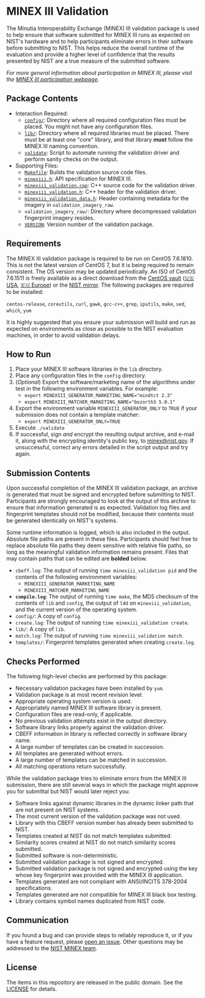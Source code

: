MINEX III Validation
====================

The Minutia Interoperability Exchange (MINEX) III validation package is used to
help ensure that software submitted for MINEX III runs as expected on NIST's
hardware and to help participants eliminate errors in their software before
submitting to NIST. This helps reduce the overall runtime of the evaluation and
provide a higher level of confidence that the results presented by NIST are a
true measure of the submitted software.

*For more general information about participation in MINEX III, please
visit the [MINEX III participation webpage].*

Package Contents
----------------

 * Interaction Required:
     * [`config/`]:
       Directory where all required configuration files must be placed. You
       might not have any configuration files.
     * [`lib/`]:
       Directory where all required libraries must be placed. There must
       be at least one "core" library, and that library **must** follow the
       MINEX III naming convention.
     * [`validate`]:
       Script to automate running the validation driver and perform sanity
       checks on the output.
 * Supporting Files:
     * [`Makefile`]:
     Builds the validation source code files.
     * [`minexiii.h`]:
     API specification for MINEX III.
     * [`minexiii_validation.cpp`]:
     C++ source code for the validation driver.
     * [`minexiii_validation.h`]:
     C++ header  for the validation driver.
     * [`minexiii_validation_data.h`]:
       Header containing metadata for the imagery in `validation_imagery_raw`.
     * `validation_imagery_raw/`:
       Directory where decompressed validation fingerprint imagery resides.
     * [`VERSION`]:
       Version number of the validation package.


Requirements
------------

The MINEX III validation package is required to be run on CentOS 7.6.1810. This
is not the latest version of CentOS 7, but it is being required to remain
consistent. The OS version may be updated periodically. An ISO of CentOS
7.6.1511 is freely available as a direct download from the [CentOS vault]
([🇺🇸 USA], [🇪🇺 Europe]) or the [NIST mirror]. The following packages are
required to be installed:

`centos-release`, `coreutils`, `curl`, `gawk`, `gcc-c++`, `grep`, `iputils`,
`make`, `sed`, `which`, `yum`

It is highly suggested that you ensure your submission will build and run as
expected on environments as close as possible to the NIST evaluation machines,
in order to avoid validation delays.

How to Run
----------

 1. Place your MINEX III software libraries in the `lib` directory.
 2. Place any configuration files in the `config` directory.
 3. (*Optional*) Export the software/marketing name of the algorithms under test
    in the following environment variables. For example:
	* `export MINEXIII_GENERATOR_MARKETING_NAME="mindtct 2.3"`
	* `export MINEXIII_MATCHER_MARKETING_NAME="bozorth3 5.0.1"`
 4. Export the environment variable `MINEXIII_GENERATOR_ONLY` to `TRUE` if your
    submission does not contain a template matcher:
    - `export MINEXIII_GENERATOR_ONLY=TRUE`
 4. Execute `./validate`
 5. If successful, sign *and* encrypt the resulting output archive, and e-mail
    it, along with the encrypting identity's public key, to minex@nist.gov. If
    unsuccessful, correct any errors detailed in the script output and try again.

Submission Contents
-------------------

Upon successful completion of the MINEX III validation package, an archive is
generated that must be signed and encrypted before submitting to NIST.
Participants are strongly encouraged to look at the output of this archive to
ensure that information generated is as expected. Validation log files and
fingerprint templates should not be modified, because their contents must be
generated identically on NIST's systems.

Some runtime information is logged, which is also included in the output.
Absolute file paths are present in these files. Participants should feel free to
replace absolute file paths they deem sensitive with relative file paths, so
long as the meaningful validation information remains present. Files that may
contain paths that can be edited are **bolded** below.

 * `cbeff.log`: The output of running `time minexiii_validation pid` and the
   contents of the following environment variables:
	* `MINEXIII_GENERATOR_MARKETING_NAME`
	* `MINEXIII_MATCHER_MARKETING_NAME`
 * **`compile.log`**: The output of running `time make`, the MD5 checksum of the
   contents of `lib` and `config`, the output of `ldd` on `minexiii_validation`,
   and the current version of the operating system.
 * `config/`: A copy of `config`.
 * `create.log`: The output of running `time minexiii_validation create`.
 * `lib/`: A copy of `lib`.
 * `match.log`: The output of running `time minexiii_validation match`.
 * `templates/`: Fingerprint templates generated when creating `create.log`.

Checks Performed
----------------

The following high-level checks are performed by this package:

 * Necessary validation packages have been installed by `yum`.
 * Validation package is at most recent revision level.
 * Appropriate operating system version is used.
 * Appropriately named MINEX III software library is present.
 * Configuration files are read-only, if applicable.
 * No previous validation attempts exist in the output directory.
 * Software library links properly against the validation driver.
 * CBEFF information in library is reflected correctly in software library name.
 * A large number of templates can be created in succession.
 * All templates are generated without errors.
 * A large number of templates can be matched in succession.
 * All matching operations return successfully.

While the validation package tries to eliminate errors from the MINEX III
submission, there are still several ways in which the package might approve
you for submittal but NIST would later reject you:

 * Software links against dynamic libraries in the dynamic linker path that are
   not present on NIST systems.
 * The most current version of the validation package was not used.
 * Library with this CBEFF version number has already been submitted to NIST.
 * Templates created at NIST do not match templates submitted.
 * Similarity scores created at NIST do not match similarity scores submitted.
 * Submitted software is non-deterministic.
 * Submitted validation package is not signed and encrypted.
 * Submitted validation package is not signed and encrypted using the key whose
   key fingerprint was provided with the MINEX III application.
 * Templates generated are not compliant with ANSI/INCITS 378-2004
   specifications.
 * Templates generated are not compatible for MINEX III black box testing.
 * Library contains symbol names duplicated from NIST code.

Communication
-------------

If you found a bug and can provide steps to reliably reproduce it, or if you
have a feature request, please [open an issue]. Other questions may be addressed
to the [NIST MINEX team].

License
-------

The items in this repository are released in the public domain. See the
[LICENSE] for details.

[MINEX III participation webpage]: https://www.nist.gov/itl/iad/image-group/participation-minex-iii

[`config/`]: https://github.com/usnistgov/minex/tree/master/minexiii/validation/config
[`lib/`]: https://github.com/usnistgov/minex/tree/master/minexiii/validation/lib
[`validate`]: https://github.com/usnistgov/minex/blob/master/minexiii/validation/validate
[`Makefile`]: https://github.com/usnistgov/minex/blob/master/minexiii/validation/Makefile
[`minexiii.h`]: https://github.com/usnistgov/minex/blob/master/minexiii/validation/minexiii.h
[`minexiii_validation.cpp`]: https://github.com/usnistgov/minex/blob/master/minexiii/validation/minexiii_validation.cpp
[`minexiii_validation.h`]: https://github.com/usnistgov/minex/blob/master/minexiii/validation/minexiii_validation.h
[`minexiii_validation_data.h`]: https://github.com/usnistgov/minex/blob/master/minexiii/validation/minexiii_validation_data.h
[`VERSION`]: https://github.com/usnistgov/minex/blob/master/minexiii/validation/VERSION

[Request the validation imagery]:  https://www.nist.gov/itl/iad/image-group/participation-minex-iii

[CentOS vault]: http://vault.centos.org
[🇺🇸 USA]: http://mirror.umd.edu/centos/7.6.1810/isos/x86_64/CentOS-7-x86_64-Everything-1810.iso
[🇪🇺 Europe]: http://centos.mirrors.proxad.net/7.6.1810/isos/x86_64/CentOS-7-x86_64-Everything-1810.iso
[NIST mirror]: http://nigos.nist.gov:8080/evaluations/CentOS-7-x86_64-Everything-1810.iso

[open an issue]: https://github.com/usnistgov/minex/issues
[NIST MINEX team]: mailto:minex@nist.gov

[LICENSE]: https://github.com/usnistgov/minex/blob/master/LICENSE.md
